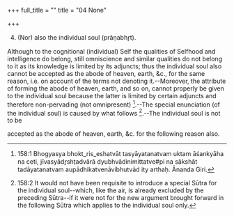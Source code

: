 +++
full_title = ""
title = "04 None"

+++


4. (Nor) also the individual soul (prāṇabhr̥t).

Although to the cognitional (individual) Self the qualities of Selfhood and intelligence do belong, still omniscience and similar qualities do not belong to it as its knowledge is limited by its adjuncts; thus the individual soul also cannot be accepted as the abode of heaven, earth, &c., for the same reason, i.e. on account of the terms not denoting it.--Moreover, the attribute of forming the abode of heaven, earth, and so on, cannot properly be given to the individual soul because the latter is limited by certain adjuncts and therefore non-pervading (not omnipresent) [^fn_172].--The special enunciation (of the individual soul) is caused by what follows [^fn_173].--The individual soul is not to be

[^fn_172]: 158:1 Bhogyasya bhokt_ris_eshatvāt tasyāyatanatvam uktam āśankyāha na ceti, jīvasyādr̥shṭadvārā dyubhvādinimittatve#pi na sākshāt tadāyatanatvam aupādhikatvenāvibhutvād ity arthaḥ. Ānanda Giri.

[^fn_173]: 158:2 It would not have been requisite to introduce a special Sūtra  for the individual soul--which, like the air, is already excluded by the preceding Sūtra--if it were not for the new argument brought forward in the following Sūtra which applies to the individual soul only.

accepted as the abode of heaven, earth, &c. for the following reason also.


